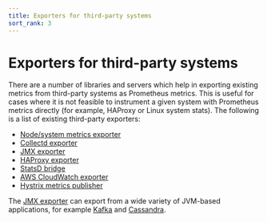 ```yaml
---
title: Exporters for third-party systems
sort_rank: 3
---
```


# Exporters for third-party systems

There are a number of libraries and servers which help in exporting existing
metrics from third-party systems as Prometheus metrics. This is useful for
cases where it is not feasible to instrument a given system with Prometheus
metrics directly (for example, HAProxy or Linux system stats). The
following is a list of existing third-party exporters:

   * [Node/system metrics exporter](https://github.com/prometheus/node_exporter)
   * [Collectd exporter](https://github.com/prometheus/collectd_exporter)
   * [JMX exporter](https://github.com/prometheus/jmx_exporter)
   * [HAProxy exporter](https://github.com/prometheus/haproxy_exporter)
   * [StatsD bridge](https://github.com/prometheus/statsd_bridge)
   * [AWS CloudWatch exporter](https://github.com/prometheus/cloudwatch_exporter)
   * [Hystrix metrics publisher](https://github.com/prometheus/hystrix)

The [JMX exporter](https://github.com/prometheus/jmx_exporter) can export from a
wide variety of JVM-based applications, for example [Kafka](http://kafka.apache.org/) and
[Cassandra](http://cassandra.apache.org/).
